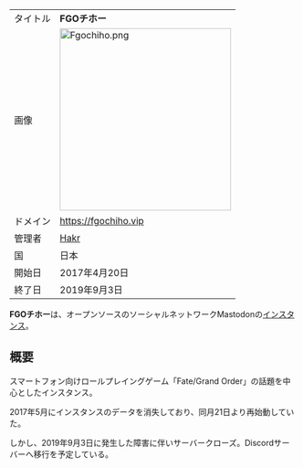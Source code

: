 <div>

|          |                                                                                                                                                                                                                                                                   |
|----------|-------------------------------------------------------------------------------------------------------------------------------------------------------------------------------------------------------------------------------------------------------------------|
| タイトル | **FGOチホー**                                                                                                                                                                                                                                                     |
| 画像     | [<img src="/images/thumb/8/8b/Fgochiho.png/300px-Fgochiho.png" srcset="/images/thumb/8/8b/Fgochiho.png/450px-Fgochiho.png 1.5x, /images/8/8b/Fgochiho.png 2x" width="300" height="319" alt="Fgochiho.png" />](/%E3%83%95%E3%82%A1%E3%82%A4%E3%83%AB:Fgochiho.png) |
| ドメイン | <a href="https://fgochiho.vip" rel="nofollow">https://fgochiho.vip</a>                                                                                                                                                                                            |
| 管理者   | <a href="https://fgochiho.vip/@hakr" rel="nofollow">Hakr</a>                                                                                                                                                                                                      |
| 国       | 日本                                                                                                                                                                                                                                                              |
| 開始日   | 2017年4月20日                                                                                                                                                                                                                                                     |
| 終了日   | 2019年9月3日                                                                                                                                                                                                                                                      |

**FGOチホー**は、オープンソースのソーシャルネットワークMastodonの[インスタンス](/%E3%82%A4%E3%83%B3%E3%82%B9%E3%82%BF%E3%83%B3%E3%82%B9 "インスタンス")。

## 概要

スマートフォン向けロールプレイングゲーム「Fate/Grand Order」の話題を中心としたインスタンス。

2017年5月にインスタンスのデータを消失しており、同月21日より再始動していた。

しかし、2019年9月3日に発生した障害に伴いサーバークローズ。Discordサーバーへ移行を予定している。

</div>
